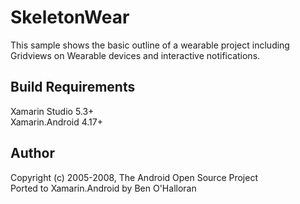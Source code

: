 SkeletonWear
============
This sample shows the basic outline of a wearable project including Gridviews on Wearable devices and interactive notifications.

Build Requirements
------------------
Xamarin Studio 5.3+  
Xamarin.Android 4.17+

Author
------
Copyright (c) 2005-2008, The Android Open Source Project  
Ported to Xamarin.Android by Ben O'Halloran
